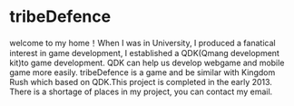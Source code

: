 tribeDefence
===============

welcome to my home！When I was in University, I produced a fanatical interest in game development, I established a QDK(Qmang development kit)to game development. QDK can help us develop webgame and mobile game more easily. tribeDefence is a game and be similar with Kingdom Rush which based on QDK.This project is completed in the early 2013. There is a shortage of places in my project, you can contact my email.

